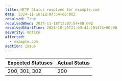 ```yaml
---
title: HTTP Status resolved for example.com
date: 2024-11-18T12:07:54+00:00Z
resolved: True
resolvedWhen: 2024-11-18T12:07:54+00:00Z
resolvedStartTime: 2024-10-25T21:09:43.191474+00:00
severity: notice
affected:
  - example.com
section: issue
---
```


| Expected Statuses | Actual Status  |
|-------------------|----------------|
| 200, 301, 302 | 200 |

